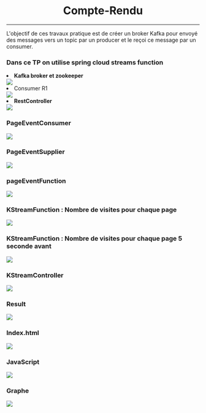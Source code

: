 
<center><h1>Compte-Rendu</h1></center>
<hr>
L'objectif de ces travaux pratique est de créer un broker Kafka pour envoyé des messages vers un topic
par un producer et le reçoi ce message par un consumer.
<h3>Dans ce TP on utilise spring cloud streams function</h3>
<li><b>Kafka broker et zookeeper</b></li>
<img src="./screens/1.JPG"><br>
<li>Consumer R1</li>
<img src="./screens/PRO.JPG"><br>
<li><b>RestController</b></li>
<img src="screens/rest1.JPG">
<h3>PageEventConsumer</h3>
<img src="screens/cons1.JPG"><br>
<h3>PageEventSupplier</h3>
<img src="screens/con-console-R2.JPG"><br>
<h3>pageEventFunction</h3>
<img src="screens/test-function.JPG"><br>
<h3>KStreamFunction : Nombre de visites pour chaque page</h3>

<img src="screens/KSTREAM1-test.JPG">
<h3>KStreamFunction : Nombre de visites pour chaque page 5 seconde avant</h3>

<img src="screens/KSTREAM-test.JPG">
<h3>KStreamController</h3>
<img src="screens/KSTREAM-Con.JPG" />
<h3>Result</h3>
<img src="screens/rest-res.JPG" />
<h3>Index.html</h3>
<img src="screens/index.JPG" />
<h3>JavaScript</h3>
<img src="screens/js.JPG" />
<h3>Graphe</h3>
<img src="screens/aff.JPG" />

